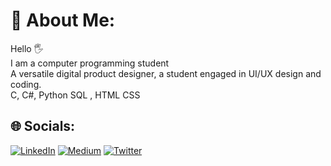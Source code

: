 # 💫 About Me:
Hello 🖐<br>I am a computer programming student<br>A versatile digital product designer, a student engaged in UI/UX design and coding.<br>C, C#, Python SQL , HTML CSS


## 🌐 Socials:
[![LinkedIn](https://img.shields.io/badge/LinkedIn-%230077B5.svg?logo=linkedin&logoColor=white)](https://linkedin.com/in/barisozsefil) [![Medium](https://img.shields.io/badge/Medium-12100E?logo=medium&logoColor=white)](https://medium.com/@barisozsefil) [![Twitter](https://img.shields.io/badge/Twitter-%231DA1F2.svg?logo=Twitter&logoColor=white)](https://twitter.com/ThePeace0x) 
<!-- Proudly created with GPRM ( https://gprm.itsvg.in ) -->

